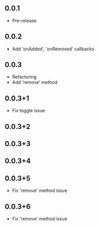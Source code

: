 ## 0.0.1

* Pre-release

## 0.0.2

* Add 'onAdded', 'onRemoved' callbacks

## 0.0.3
 
* Refactoring
* Add 'remove' method

## 0.0.3+1

* Fix toggle issue

## 0.0.3+2

## 0.0.3+3

## 0.0.3+4

## 0.0.3+5

* Fix 'remove' method issue

## 0.0.3+6

* Fix 'remove' method issue